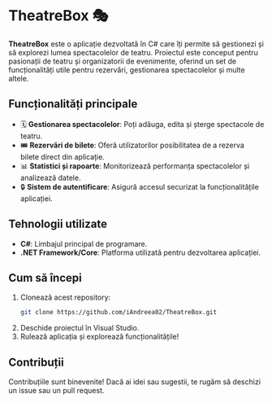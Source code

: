 
# TheatreBox 🎭

**TheatreBox** este o aplicație dezvoltată în C# care îți permite să gestionezi și să explorezi lumea spectacolelor de teatru. Proiectul este conceput pentru pasionații de teatru și organizatorii de evenimente, oferind un set de funcționalități utile pentru rezervări, gestionarea spectacolelor și multe altele.

## Funcționalități principale

- 🗓 **Gestionarea spectacolelor**: Poți adăuga, edita și șterge spectacole de teatru.
- 🎟 **Rezervări de bilete**: Oferă utilizatorilor posibilitatea de a rezerva bilete direct din aplicație.
- 📊 **Statistici și rapoarte**: Monitorizează performanța spectacolelor și analizează datele.
- 🔒 **Sistem de autentificare**: Asigură accesul securizat la funcționalitățile aplicației.

## Tehnologii utilizate

- **C#**: Limbajul principal de programare.
- **.NET Framework/Core**: Platforma utilizată pentru dezvoltarea aplicației.

## Cum să începi

1. Clonează acest repository:  
   ```bash
   git clone https://github.com/iAndreea02/TheatreBox.git
   ```
2. Deschide proiectul în Visual Studio.
3. Rulează aplicația și explorează funcționalitățile!

## Contribuții

Contribuțiile sunt binevenite! Dacă ai idei sau sugestii, te rugăm să deschizi un issue sau un pull request.
